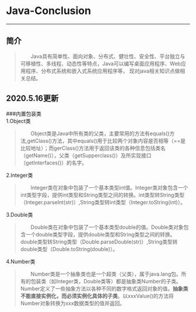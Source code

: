 # Java-Conclusion  
---
简介
----
>&#160; &#160; &#160; &#160;Java具有简单性、面向对象、分布式、健壮性、安全性、平台独立与可移植性、多线程、动态性等特点，Java可以编写桌面应用程序、Web应用程序、分布式系统和嵌入式系统应用程序等， 现对java相关知识点做相关总结。
    
2020.5.16更新
------

###内置包装类    
1.Object类  
>&#160; &#160; &#160; &#160;Object类是Java中所有类的父类，主要常用的方法有equals()方法,getClass()方法，其中equals()用于比较两个对象内容是否相等（==是比较地址）；而gerClass()方法用于返回该类的各种信息包括类名（getName()），父类（getSupperclass()）及所实现接口（getInterfaces()）的名字。  

2.Integer类  
>&#160; &#160; &#160; &#160;Integer类在对象中包装了一个基本类型int值。Integer类对象包含一个int类型字段，提供int类型和String类型之间的转换。int类型转String类型（Integer.parseInt(str)）,String类型转int类型（Integer.toString(int)）。  

3.Double类
>&#160; &#160; &#160; &#160;Double类在对象中包装了一个基本类型double的值。Double类对象包含一个double类型字段，提供double类型和String类型之间的转换。double类型转String类型（Double.parseDouble(str)）,String类型转double类型（Double.toString(double)）。  

4.Number类
>&#160; &#160; &#160; &#160;Number类是一个抽象类也是一个超类（父类），属于java.lang包。所有的包装类（如Integer类，Double类等）都是抽象类Number的子类。Number定义了一些抽象方法以各种不同的数字格式返回对象的值。__抽象类不能直接实例化，而必须实例化具体的子类__。以xxxValue()的方法将Number对象转换为xxx数据类型的值并返回。


